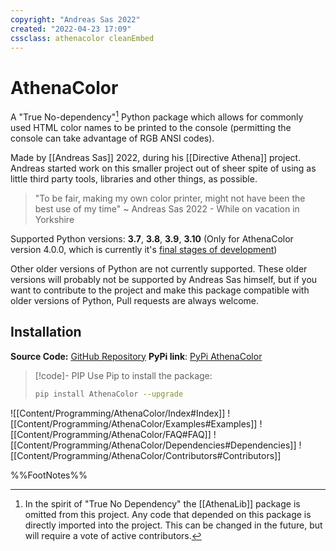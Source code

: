 ```yaml
---
copyright: "Andreas Sas 2022"
created: "2022-04-23 17:09"
cssclass: athenacolor cleanEmbed
---
```

# AthenaColor
A "True No-dependency"[^1] Python package which allows for commonly used HTML color names to be printed to the console (permitting the console can take advantage of RGB ANSI codes).

Made by [[Andreas Sas]] 2022, during his [[Directive Athena]] project. Andreas started work on this smaller project out of sheer spite of using as little third party tools, libraries and other things, as possible. 
> "To be fair, making my own color printer, might not have been the best use of my time"
~ Andreas Sas 2022 - While on vacation in Yorkshire

Supported Python versions: **3.7**, **3.8**, **3.9**, **3.10** <span class="small"/>(Only for AthenaColor version 4.0.0, which is currently it's [final stages of development](https://github.com/DirectiveAthena/VerSC-AthenaColor/pull/8))

Other older versions of Python are not currently supported. These older versions will probably not be supported by Andreas Sas himself, but if you want to contribute to the project and make this package compatible with older versions of Python, Pull requests are always welcome.

## Installation
**Source Code:** [GitHub Repository](https://github.com/DirectiveAthena/VerSC-AthenaColor)
**PyPi link**: [PyPi AthenaColor](https://pypi.org/project/AthenaColor/)

> [!code]- PIP
> Use Pip to install the package:
> ```bash
> pip install AthenaColor --upgrade
> ```

![[Content/Programming/AthenaColor/Index#Index]]
![[Content/Programming/AthenaColor/Examples#Examples]]
![[Content/Programming/AthenaColor/FAQ#FAQ]]
![[Content/Programming/AthenaColor/Dependencies#Dependencies]]
![[Content/Programming/AthenaColor/Contributors#Contributors]]

%%FootNotes%%

[^1]: In the spirit of "True No Dependency" the [[AthenaLib]] package is omitted from this project. Any code that depended on this package is directly imported into the project. This can be changed in the future, but will require a vote of active contributors.
